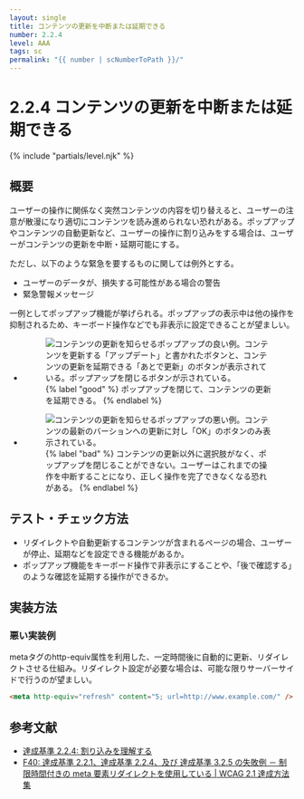 ```yaml
---
layout: single
title: コンテンツの更新を中断または延期できる
number: 2.2.4
level: AAA
tags: sc
permalink: "{{ number | scNumberToPath }}/"
---
```


# 2.2.4 コンテンツの更新を中断または延期できる

{% include "partials/level.njk" %}

## 概要

ユーザーの操作に関係なく突然コンテンツの内容を切り替えると、ユーザーの注意が散漫になり適切にコンテンツを読み進められない恐れがある。ポップアップやコンテンツの自動更新など、ユーザーの操作に割り込みをする場合は、ユーザーがコンテンツの更新を中断・延期可能にする。

ただし、以下のような緊急を要するものに関しては例外とする。

- ユーザーのデータが、損失する可能性がある場合の警告
- 緊急警報メッセージ

一例としてポップアップ機能が挙げられる。ポップアップの表示中は他の操作を抑制されるため、キーボード操作などでも非表示に設定できることが望ましい。

<ul class="Figurelist">
<li>
<figure>
<img src="/img/2/2/4/2.2.4_ok.svg" alt="コンテンツの更新を知らせるポップアップの良い例。コンテンツを更新する「アップデート」と書かれたボタンと、コンテンツの更新を延期できる「あとで更新」のボタンが表示されている。ポップアップを閉じるボタンが示されている。" />
<figcaption>
{% label "good" %}
ポップアップを閉じて、コンテンツの更新を延期できる。
{% endlabel %}
</figcaption>
</figure>
</li>
<li>
<figure>
<img src="/img/2/2/4/2.2.4_ng.svg" alt="コンテンツの更新を知らせるポップアップの悪い例。コンテンツの最新のバーションへの更新に対し「OK」のボタンのみ表示されている。" />
<figcaption>
{% label "bad" %}
コンテンツの更新以外に選択肢がなく、ポップアップを閉じることができない。ユーザーはこれまでの操作を中断することになり、正しく操作を完了できなくなる恐れがある。
{% endlabel %}
</figcaption>
</figure>
</li>
</ul>

## テスト・チェック方法

- リダイレクトや自動更新するコンテンツが含まれるページの場合、ユーザーが停止、延期などを設定できる機能があるか。
- ポップアップ機能をキーボード操作で非表示にすることや、「後で確認する」のような確認を延期する操作ができるか。

## 実装方法

### 悪い実装例

metaタグのhttp-equiv属性を利用した、一定時間後に自動的に更新、リダイレクトさせる仕組み。リダイレクト設定が必要な場合は、可能な限りサーバーサイドで行うのが望ましい。

```html
<meta http-equiv="refresh" content="5; url=http://www.example.com/" />
```

## 参考文献

- [達成基準 2.2.4: 割り込みを理解する](https://waic.jp/docs/WCAG21/Understanding/interruptions.html)
- [F40: 達成基準 2.2.1、達成基準 2.2.4、及び 達成基準 3.2.5 の失敗例 － 制限時間付きの meta 要素リダイレクトを使用している | WCAG 2.1 達成方法集](https://waic.jp/docs/WCAG21/Techniques/failures/F40)
